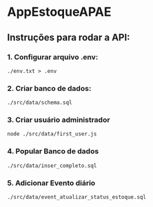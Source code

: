 # AppEstoqueAPAE

## Instruções para rodar a API:

### 1. Configurar arquivo .env:
```
./env.txt > .env
```
### 2. Criar banco de dados:
```
./src/data/schema.sql
```
### 3. Criar usuário administrador
```
node ./src/data/first_user.js
```

### 4. Popular Banco de dados
```
./src/data/inser_completo.sql
```

### 5. Adicionar Evento diário
```
./src/data/event_atualizar_status_estoque.sql
```